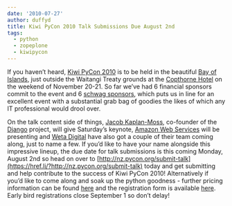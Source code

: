 ```yaml
---
date: '2010-07-27'
author: duffyd
title: Kiwi PyCon 2010 Talk Submissions Due August 2nd
tags:
  - python
  - zopeplone
  - kiwipycon
---
```


If you haven’t heard, [Kiwi PyCon 2010](https://href.li/?http://nz.pycon.org) is to be held in the beautiful [Bay of Islands](https://href.li/?http://www.bay-of-islands-nz.com/), just outside the Waitangi Treaty grounds at the [Copthorne Hotel](https://href.li/?http://www.millenniumhotels.co.nz/copthornebayofislands) on the weekend of November 20-21.
So far we’ve had 6 financial sponsors commit to the event and 6 [schwag sponsors](https://href.li/?http://nz.pycon.org/2010/sponsorship/sponsors/), which puts us in line for an excellent event with a substantial grab bag of goodies the likes of which any IT professional would drool over.

On the talk content side of things, [Jacob Kaplan-Moss](https://href.li/?http://jacobian.org/), co-founder of the [Django](https://href.li/?http://www.djangoproject.com) project, will give Saturday’s keynote, [Amazon Web Services](http://aws.amazon.com) will be presenting and [Weta Digital](https://href.li/?http://www.wetafx.co.nz) have also got a couple of their team coming along, just to name a few. If you’d like to have your name alongside this impressive lineup, the due date for talk submissions is this coming Monday, August 2nd so head on over to [http://nz.pycon.org/submit-talk](https://href.li/?http://nz.pycon.org/submit-talk) today and get submitting and help contribute to the success of Kiwi PyCon 2010!
Alternatively if you’d like to come along and soak up the python goodness - further pricing information can be found [here](https://href.li/?http://nz.pycon.org/2010/about) and the registration form is available [here](https://href.li/?http://nz.pycon.org/registrations/). Early bird registrations close September 1 so don’t delay!
